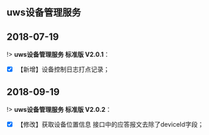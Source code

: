## uws设备管理服务


##  2018-07-19

!> **uws设备管理服务 标准版 V2.0.1**：  
 
- [x]  【新增】设备控制日志打点记录；


##  2018-09-19

!> **uws设备管理服务 标准版 V2.0.2**：  
 
- [x]  【修改】获取设备位置信息 接口中的应答报文去除了deviceId字段；



[^footnote]:这是注释文本
